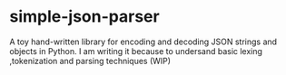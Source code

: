 # simple-json-parser

A toy hand-written library for encoding and decoding JSON strings and objects in Python. I am writing it because to undersand basic lexing ,tokenization and parsing techniques (WIP)